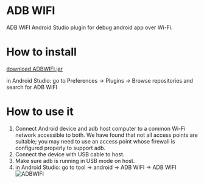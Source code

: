 # ADB WIFI
ADB WIFI Android Studio plugin for debug android app over Wi-Fi.

# How to install
[download ADBWIFI.jar](https://github.com/layerlre/ADBWIFI/releases/download/1.0/ADBWIFI.jar)

in Android Studio: go to Preferences → Plugins → Browse repositories and search for ADB WIFI

# How to use it
1. Connect Android device and adb host computer to a common Wi-Fi network accessible to both. We have found that not all access points are suitable; you may need to use an access point whose firewall is configured properly to support adb.
2. Connect the device with USB cable to host.
3. Make sure adb is running in USB mode on host.
4. in Android Studio: go to tool → android  → ADB WIFI → ADB WIFI
![ADBWIFI](https://github.com/layerlre/ADBWIFI/blob/master/adbwifi.jpg?raw=true)

